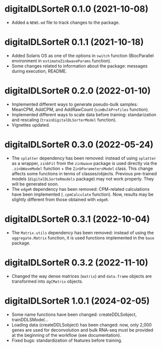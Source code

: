 # digitalDLSorteR 0.1.0 (2021-10-08)

* Added a `NEWS.md` file to track changes to the package.

# digitalDLSorteR 0.1.1 (2021-10-18)

* Added Solaris OS as one of the options in `switch` function (BiocParallel 
environment in `estimateZinbwaveParams` function).
* Some changes related to information about the package: messages during 
execution, README.

# digitalDLSorteR 0.2.0 (2022-01-10)

* Implemented different ways to generate pseudo-bulk samples: MeanCPM, AddCPM, 
and AddRawCount (`simBulkProfiles` function).
* Implemented different ways to scale data before training: standarization and 
rescaling (`trainDigitalDLSorterModel` function).
* Vignettes updated.

# digitalDLSorteR 0.3.0 (2022-05-24)

* The `splatter` dependency has been removed: instead of using `splatter` as a 
wrapper, `zinbFit` from the `zinbwave` package is used directly via the 
`.zinbWaveModel` function + the `ZinbParametersModel` class. This change affects
some functions in terms of classes/objects. Previous pre-trained models 
(`digitalDLSorteRmodels` package) may not work properly. They will be 
generated soon. 
* The `edgeR` dependency has been removed: CPM-related calculations have been 
implemented (`.cpmCalculate` function). Now, results may be slightly different 
from those obtained with `edgeR`.

# digitalDLSorteR 0.3.1 (2022-10-04)

* The `Matrix.utils` dependency has been removed: instead of using the 
`aggregate.Matrix` function, it is used functions implemented in the `base` 
package.

# digitalDLSorteR 0.3.2 (2022-11-10)

* Changed the way dense matrices (`matrix`) and `data.frame` objects are 
transformed into `dgCMatrix` objects.

# digitalDLSorteR 1.0.1 (2024-02-05)

* Some name functions have been changed: createDDLSobject, trainDDLSModel...
* Loading data (createDDLSobject) has been changed: now, only 2,000 genes are 
used for deconvolution and bulk RNA-seq must be provided at the beginning of 
the workflow (see documentation). 
* Fixed bugs: standardization of features before training. 
